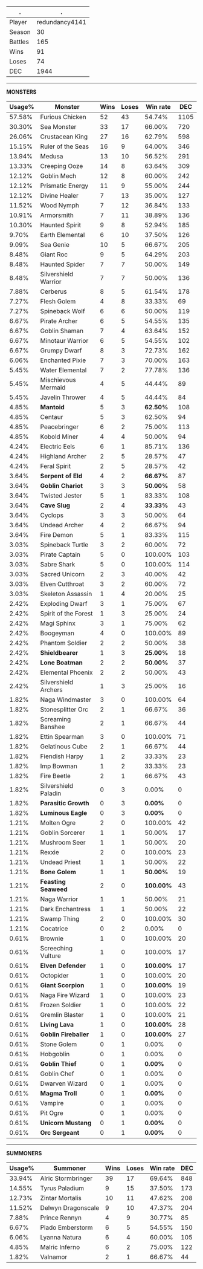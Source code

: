 .|.
|-|-
Player|redundancy4141
Season|30
Battles|165
Wins|91
Loses|74
DEC|1944

---
**MONSTERS**

Usage%|Monster|Wins|Loses|Win rate|DEC|
-|-|-|-|-|-|
57.58%|Furious Chicken|52|43|54.74%|1105|
30.30%|Sea Monster|33|17|66.00%|720|
26.06%|Crustacean King|27|16|62.79%|598|
15.15%|Ruler of the Seas|16|9|64.00%|346|
13.94%|Medusa|13|10|56.52%|291|
13.33%|Creeping Ooze|14|8|63.64%|309|
12.12%|Goblin Mech|12|8|60.00%|242|
12.12%|Prismatic Energy|11|9|55.00%|244|
12.12%|Divine Healer|7|13|35.00%|127|
11.52%|Wood Nymph|7|12|36.84%|133|
10.91%|Armorsmith|7|11|38.89%|136|
10.30%|Haunted Spirit|9|8|52.94%|185|
9.70%|Earth Elemental|6|10|37.50%|126|
9.09%|Sea Genie|10|5|66.67%|205|
8.48%|Giant Roc|9|5|64.29%|203|
8.48%|Haunted Spider|7|7|50.00%|149|
8.48%|Silvershield Warrior|7|7|50.00%|136|
7.88%|Cerberus|8|5|61.54%|178|
7.27%|Flesh Golem|4|8|33.33%|69|
7.27%|Spineback Wolf|6|6|50.00%|119|
6.67%|Pirate Archer|6|5|54.55%|135|
6.67%|Goblin Shaman|7|4|63.64%|152|
6.67%|Minotaur Warrior|6|5|54.55%|102|
6.67%|Grumpy Dwarf|8|3|72.73%|162|
6.06%|Enchanted Pixie|7|3|70.00%|163|
5.45%|Water Elemental|7|2|77.78%|136|
5.45%|Mischievous Mermaid|4|5|44.44%|89|
5.45%|Javelin Thrower|4|5|44.44%|84|
4.85%|**Mantoid**|5|3|**62.50%**|108|
4.85%|Centaur|5|3|62.50%|94|
4.85%|Peacebringer|6|2|75.00%|113|
4.85%|Kobold Miner|4|4|50.00%|94|
4.24%|Electric Eels|6|1|85.71%|136|
4.24%|Highland Archer|2|5|28.57%|47|
4.24%|Feral Spirit|2|5|28.57%|42|
3.64%|**Serpent of Eld**|4|2|**66.67%**|87|
3.64%|**Goblin Chariot**|3|3|**50.00%**|58|
3.64%|Twisted Jester|5|1|83.33%|108|
3.64%|**Cave Slug**|2|4|**33.33%**|43|
3.64%|Cyclops|3|3|50.00%|64|
3.64%|Undead Archer|4|2|66.67%|94|
3.64%|Fire Demon|5|1|83.33%|115|
3.03%|Spineback Turtle|3|2|60.00%|72|
3.03%|Pirate Captain|5|0|100.00%|103|
3.03%|Sabre Shark|5|0|100.00%|114|
3.03%|Sacred Unicorn|2|3|40.00%|42|
3.03%|Elven Cutthroat|3|2|60.00%|72|
3.03%|Skeleton Assassin|1|4|20.00%|25|
2.42%|Exploding Dwarf|3|1|75.00%|67|
2.42%|Spirit of the Forest|1|3|25.00%|24|
2.42%|Magi Sphinx|3|1|75.00%|62|
2.42%|Boogeyman|4|0|100.00%|89|
2.42%|Phantom Soldier|2|2|50.00%|38|
2.42%|**Shieldbearer**|1|3|**25.00%**|18|
2.42%|**Lone Boatman**|2|2|**50.00%**|37|
2.42%|Elemental Phoenix|2|2|50.00%|43|
2.42%|Silvershield Archers|1|3|25.00%|16|
1.82%|Naga Windmaster|3|0|100.00%|64|
1.82%|Stonesplitter Orc|2|1|66.67%|36|
1.82%|Screaming Banshee|2|1|66.67%|44|
1.82%|Ettin Spearman|3|0|100.00%|71|
1.82%|Gelatinous Cube|2|1|66.67%|44|
1.82%|Fiendish Harpy|1|2|33.33%|23|
1.82%|Imp Bowman|1|2|33.33%|23|
1.82%|Fire Beetle|2|1|66.67%|43|
1.82%|Silvershield Paladin|0|3|0.00%|0|
1.82%|**Parasitic Growth**|0|3|**0.00%**|0|
1.82%|**Luminous Eagle**|0|3|**0.00%**|0|
1.21%|Molten Ogre|2|0|100.00%|42|
1.21%|Goblin Sorcerer|1|1|50.00%|17|
1.21%|Mushroom Seer|1|1|50.00%|20|
1.21%|Rexxie|2|0|100.00%|23|
1.21%|Undead Priest|1|1|50.00%|22|
1.21%|**Bone Golem**|1|1|**50.00%**|19|
1.21%|**Feasting Seaweed**|2|0|**100.00%**|43|
1.21%|Naga Warrior|1|1|50.00%|21|
1.21%|Dark Enchantress|1|1|50.00%|22|
1.21%|Swamp Thing|2|0|100.00%|30|
1.21%|Cocatrice|0|2|0.00%|0|
0.61%|Brownie|1|0|100.00%|20|
0.61%|Screeching Vulture|1|0|100.00%|17|
0.61%|**Elven Defender**|1|0|**100.00%**|17|
0.61%|Octopider|1|0|100.00%|20|
0.61%|**Giant Scorpion**|1|0|**100.00%**|19|
0.61%|Naga Fire Wizard|1|0|100.00%|23|
0.61%|Frozen Soldier|1|0|100.00%|22|
0.61%|Gremlin Blaster|1|0|100.00%|21|
0.61%|**Living Lava**|1|0|**100.00%**|28|
0.61%|**Goblin Fireballer**|1|0|**100.00%**|27|
0.61%|Stone Golem|0|1|0.00%|0|
0.61%|Hobgoblin|0|1|0.00%|0|
0.61%|**Goblin Thief**|0|1|**0.00%**|0|
0.61%|Goblin Chef|0|1|0.00%|0|
0.61%|Dwarven Wizard|0|1|0.00%|0|
0.61%|**Magma Troll**|0|1|**0.00%**|0|
0.61%|Vampire|0|1|0.00%|0|
0.61%|Pit Ogre|0|1|0.00%|0|
0.61%|**Unicorn Mustang**|0|1|**0.00%**|0|
0.61%|**Orc Sergeant**|0|1|**0.00%**|0|

---
**SUMMONERS**

Usage%|Summoner|Wins|Loses|Win rate|DEC|
-|-|-|-|-|-|
33.94%|Alric Stormbringer|39|17|69.64%|848|
14.55%|Tyrus Paladium|9|15|37.50%|173|
12.73%|Zintar Mortalis|10|11|47.62%|208|
11.52%|Delwyn Dragonscale|9|10|47.37%|204|
7.88%|Prince Rennyn|4|9|30.77%|85|
6.67%|Plado Emberstorm|6|5|54.55%|150|
6.06%|Lyanna Natura|6|4|60.00%|105|
4.85%|Malric Inferno|6|2|75.00%|122|
1.82%|Valnamor|2|1|66.67%|44|
